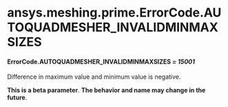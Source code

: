 <a id="ansys-meshing-prime-errorcode-autoquadmesher-invalidminmaxsizes"></a>

# ansys.meshing.prime.ErrorCode.AUTOQUADMESHER_INVALIDMINMAXSIZES

<a id="ansys.meshing.prime.ErrorCode.AUTOQUADMESHER_INVALIDMINMAXSIZES"></a>

#### ErrorCode.AUTOQUADMESHER_INVALIDMINMAXSIZES *= 15001*

Difference in maximum value and minimum value is negative.

**This is a beta parameter**. **The behavior and name may change in the future**.

<!-- !! processed by numpydoc !! -->
